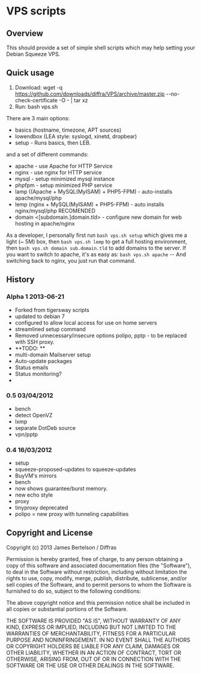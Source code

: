 # VPS scripts

## Overview

This should provide a set of simple shell scripts which may help setting your
Debian Squeeze VPS.

## Quick usage

1. Download: wget -q https://github.com/downloads/diffra/VPS/archive/master.zip --no-check-certificate -O - | tar xz
2. Run: bash vps.sh

There are 3 main options:

* basics (hostname, timezone, APT sources)
* lowendbox (LEA style: syslogd, xinetd, dropbear)
* setup - Runs basics, then LEB.

and a set of different commands:

* apache - use Apache for HTTP Service
* nginx - use nginx for HTTP service
* mysql - setup minimized mysql instance
* phpfpm - setup minimized PHP service
* lamp ((Apache + MySQL(MyISAM) + PHP5-FPM) - auto-installs apache/mysql/php
* lemp (nginx + MySQL(MyISAM) + PHP5-FPM) - auto installs nginx/mysql/php RECOMENDED
* domain <[subdomain.]domain.tld> - configure new domain for web hosting in apache/nginx

As a developer, I personally first run
`bash vps.sh setup` which gives me a light (~ 5M) box, then
`bash vps.sh lemp` to get a full hosting environment, then
`bash vps.sh domain sub.domain.tld` to add domains to the server.  If you want to switch to apache, it's as easy as:
`bash vps.sh apache` -- And switching back to nginx, you just run that command.

## History

### Alpha 1 2013-06-21
* Forked from tigersway scripts
 * updated to debian 7
 * configured to allow local access for use on home servers
 * streamlined setup command
 * Removed unnecessary/insecure options polipo, pptp - to be replaced with SSH proxy.
* **TODO:  **
 * multi-domain Mailserver setup
 * Auto-update packages
 * Status emails
 * Status monitoring?
 * 

### 0.5 03/04/2012
* bench
 * detect OpenVZ
* lxmp
 * separate DotDeb source
* vpn/pptp

### 0.4 16/03/2012
* setup
 * squeeze-proposed-updates to squeeze-updates
 * BuyVM's mirrors
* bench
 * now shows guarantee/burst memory.
 * new echo style
* proxy
 * tinyproxy deprecated
 * polipo = new proxy with tunneling capabilities

## Copyright and License

Copyright (c) 2013 James Bertelson / Diffras

Permission is hereby granted, free of charge, to any person obtaining a copy
of this software and associated documentation files (the "Software"), to deal
in the Software without restriction, including without limitation the rights
to use, copy, modify, merge, publish, distribute, sublicense, and/or sell
copies of the Software, and to permit persons to whom the Software is
furnished to do so, subject to the following conditions:

The above copyright notice and this permission notice shall be included in
all copies or substantial portions of the Software.

THE SOFTWARE IS PROVIDED "AS IS", WITHOUT WARRANTY OF ANY KIND, EXPRESS OR
IMPLIED, INCLUDING BUT NOT LIMITED TO THE WARRANTIES OF MERCHANTABILITY,
FITNESS FOR A PARTICULAR PURPOSE AND NONINFRINGEMENT. IN NO EVENT SHALL THE
AUTHORS OR COPYRIGHT HOLDERS BE LIABLE FOR ANY CLAIM, DAMAGES OR OTHER
LIABILITY, WHETHER IN AN ACTION OF CONTRACT, TORT OR OTHERWISE, ARISING FROM,
OUT OF OR IN CONNECTION WITH THE SOFTWARE OR THE USE OR OTHER DEALINGS IN
THE SOFTWARE.
